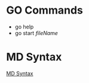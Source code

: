 # GO Commands
- go help
- go start *fileName*

# MD Syntax
[MD Syntax](https://www.markdownguide.org/basic-syntax)

